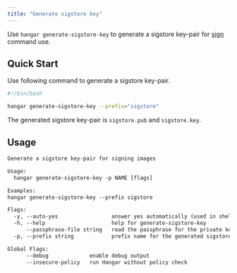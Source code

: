 ```yaml
---
title: "Generate sigstore key"
---
```


Use `hangar generate-sigstore-key` to generate a sigstore key-pair for [sign](/docs/v1.8/sign/sign) command use.

## Quick Start

Use following command to generate a sigstore key-pair.

```bash
#!/bin/bash

hangar generate-sigstore-key --prefix="sigstore"
```

The generated sigstore key-pair is `sigstore.pub` and `sigstore.key`.

## Usage

```txt title="hangar generate-sigstore-key --help"
Generate a sigstore key-pair for signing images

Usage:
  hangar generate-sigstore-key -p NAME [flags]

Examples:
hangar generate-sigstore-key --prefix sigstore

Flags:
  -y, --auto-yes                 answer yes automatically (used in shell script)
  -h, --help                     help for generate-sigstore-key
      --passphrase-file string   read the passphrase for the private key from file
  -p, --prefix string            prefix name for the generated sigstore '.pub' and '.key' files (default "sigstore")

Global Flags:
      --debug             enable debug output
      --insecure-policy   run Hangar without policy check
```
